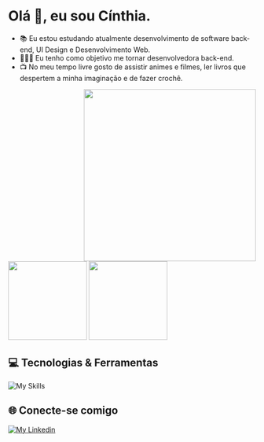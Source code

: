 # Olá 👋, eu sou Cínthia.

- 📚 Eu estou estudando atualmente desenvolvimento de software back-end, UI Design e Desenvolvimento Web.
- 👩🏻‍💻 Eu tenho como objetivo me tornar desenvolvedora back-end.
- 📺 No meu tempo livre gosto de assistir animes e filmes, ler livros que despertem a minha imaginação e de fazer crochê.

<img align="right" height="350em" src="https://i.picasion.com/pic92/8daf6c1a632636e054d2389278fcca94.gif">

<img height="160em" src="https://github-readme-stats.vercel.app/api?username=Cinthia-Silva&show_icons=true&theme=radical&hide_border=true&text_color=fff">
<img height="160em" src="https://github-readme-stats.vercel.app/api/top-langs/?username=Cinthia-Silva&layout=compact&theme=radical&hide_border=true&text_color=fff">

##

## 💻 Tecnologias & Ferramentas

![My Skills](https://skillicons.dev/icons?i=html,css,bootstrap,js,nodejs,postgres,git,github,vscode,figma&theme=dark)

## 🌐 Conecte-se comigo

[![My Linkedin](https://skillicons.dev/icons?i=linkedin&theme=dark)](https://www.linkedin.com/in/cinthia-oliveira-silva/)
